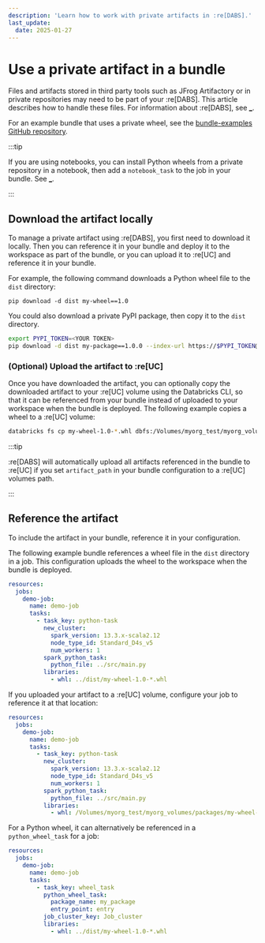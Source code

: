 ```yaml
---
description: 'Learn how to work with private artifacts in :re[DABS].'
last_update:
  date: 2025-01-27
---
```


# Use a private artifact in a bundle

Files and artifacts stored in third party tools such as JFrog Artifactory or in private repositories may need to be part of your :re[DABS]. This article describes how to handle these files. For information about :re[DABS], see [\_](/dev-tools/bundles/index.md).

For an example bundle that uses a private wheel, see the [bundle-examples GitHub repository](https://github.com/databricks/bundle-examples/tree/main/knowledge_base/private_wheel_packages).

:::tip

If you are using notebooks, you can install Python wheels from a private repository in a notebook, then add a `notebook_task` to the job in your bundle. See [\_](/libraries/notebooks-python-libraries.md).

:::

## Download the artifact locally

To manage a private artifact using :re[DABS], you first need to download it locally. Then you can reference it in your bundle and deploy it to the workspace as part of the bundle, or you can upload it to :re[UC] and reference it in your bundle.

For example, the following command downloads a Python wheel file to the `dist` directory:

```shell
pip download -d dist my-wheel==1.0
```

You could also download a private PyPI package, then copy it to the `dist` directory.

```bash
export PYPI_TOKEN=<YOUR TOKEN>
pip download -d dist my-package==1.0.0 --index-url https://$PYPI_TOKEN@<package-index-url> --no-deps
```

### (Optional) Upload the artifact to :re[UC]

Once you have downloaded the artifact, you can optionally copy the downloaded artifact to your :re[UC] volume using the Databricks CLI, so that it can be referenced from your bundle instead of uploaded to your workspace when the bundle is deployed. The following example copies a wheel to a :re[UC] volume:

```bash
databricks fs cp my-wheel-1.0-*.whl dbfs:/Volumes/myorg_test/myorg_volumes/packages
```

:::tip

:re[DABS] will automatically upload all artifacts referenced in the bundle to :re[UC] if you set `artifact_path` in your bundle configuration to a :re[UC] volumes path.

:::

## Reference the artifact

To include the artifact in your bundle, reference it in your configuration.

The following example bundle references a wheel file in the `dist` directory in a job. This configuration uploads the wheel to the workspace when the bundle is deployed.

```yaml
resources:
  jobs:
    demo-job:
      name: demo-job
      tasks:
        - task_key: python-task
          new_cluster:
            spark_version: 13.3.x-scala2.12
            node_type_id: Standard_D4s_v5
            num_workers: 1
          spark_python_task:
            python_file: ../src/main.py
          libraries:
            - whl: ../dist/my-wheel-1.0-*.whl
```

If you uploaded your artifact to a :re[UC] volume, configure your job to reference it at that location:

```yaml
resources:
  jobs:
    demo-job:
      name: demo-job
      tasks:
        - task_key: python-task
          new_cluster:
            spark_version: 13.3.x-scala2.12
            node_type_id: Standard_D4s_v5
            num_workers: 1
          spark_python_task:
            python_file: ../src/main.py
          libraries:
            - whl: /Volumes/myorg_test/myorg_volumes/packages/my-wheel-1.0-py3-none-any.whl
```

For a Python wheel, it can alternatively be referenced in a `python_wheel_task` for a job:

```yaml
resources:
  jobs:
    demo-job:
      name: demo-job
      tasks:
        - task_key: wheel_task
          python_wheel_task:
            package_name: my_package
            entry_point: entry
          job_cluster_key: Job_cluster
          libraries:
            - whl: ../dist/my-wheel-1.0-*.whl
```
